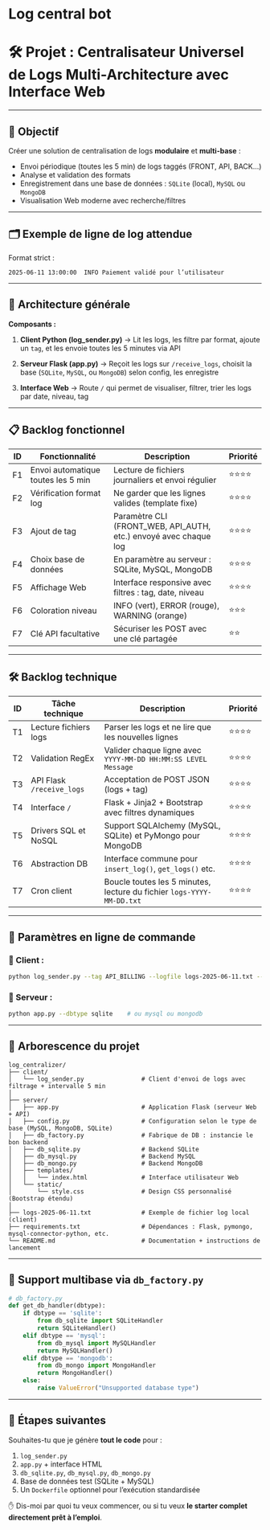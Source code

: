 # Log central bot


# 🛠️ **Projet : Centralisateur Universel de Logs Multi-Architecture avec Interface Web**

---

## 🎯 Objectif

Créer une solution de centralisation de logs **modulaire** et **multi-base** :

* Envoi périodique (toutes les 5 min) de logs taggés (FRONT, API, BACK...)
* Analyse et validation des formats
* Enregistrement dans une base de données : `SQLite` (local), `MySQL` ou `MongoDB`
* Visualisation Web moderne avec recherche/filtres

---

## 🗂️ Exemple de ligne de log attendue

Format strict :

```
2025-06-11 13:00:00  INFO Paiement validé pour l’utilisateur
```

---

## 🧠 Architecture générale

**Composants :**

1. **Client Python (log\_sender.py)**
   → Lit les logs, les filtre par format, ajoute un `tag`, et les envoie toutes les 5 minutes via API

2. **Serveur Flask (app.py)**
   → Reçoit les logs sur `/receive_logs`, choisit la base (`SQLite`, `MySQL`, ou `MongoDB`) selon config, les enregistre

3. **Interface Web**
   → Route `/` qui permet de visualiser, filtrer, trier les logs par date, niveau, tag

---

## 📋 Backlog fonctionnel

| ID | Fonctionnalité                     | Description                                                        | Priorité |
| -- | ---------------------------------- | ------------------------------------------------------------------ | -------- |
| F1 | Envoi automatique toutes les 5 min | Lecture de fichiers journaliers et envoi régulier                  | ⭐⭐⭐⭐     |
| F2 | Vérification format log            | Ne garder que les lignes valides (template fixe)                   | ⭐⭐⭐⭐     |
| F3 | Ajout de tag                       | Paramètre CLI (FRONT\_WEB, API\_AUTH, etc.) envoyé avec chaque log | ⭐⭐⭐⭐     |
| F4 | Choix base de données              | En paramètre au serveur : SQLite, MySQL, MongoDB                   | ⭐⭐⭐⭐     |
| F5 | Affichage Web                      | Interface responsive avec filtres : tag, date, niveau              | ⭐⭐⭐⭐     |
| F6 | Coloration niveau                  | INFO (vert), ERROR (rouge), WARNING (orange)                       | ⭐⭐⭐      |
| F7 | Clé API facultative                | Sécuriser les POST avec une clé partagée                           | ⭐⭐       |

---

## 🛠️ Backlog technique

| ID | Tâche technique           | Description                                                           | Priorité |
| -- | ------------------------- | --------------------------------------------------------------------- | -------- |
| T1 | Lecture fichiers logs     | Parser les logs et ne lire que les nouvelles lignes                   | ⭐⭐⭐⭐     |
| T2 | Validation RegEx          | Valider chaque ligne avec `YYYY-MM-DD HH:MM:SS LEVEL Message`         | ⭐⭐⭐⭐     |
| T3 | API Flask `/receive_logs` | Acceptation de POST JSON (logs + tag)                                 | ⭐⭐⭐⭐     |
| T4 | Interface `/`             | Flask + Jinja2 + Bootstrap avec filtres dynamiques                    | ⭐⭐⭐⭐     |
| T5 | Drivers SQL et NoSQL      | Support SQLAlchemy (MySQL, SQLite) et PyMongo pour MongoDB            | ⭐⭐⭐⭐     |
| T6 | Abstraction DB            | Interface commune pour `insert_log()`, `get_logs()` etc.              | ⭐⭐⭐⭐     |
| T7 | Cron client               | Boucle toutes les 5 minutes, lecture du fichier `logs-YYYY-MM-DD.txt` | ⭐⭐⭐⭐     |

---

## 🧾 Paramètres en ligne de commande

### 🎯 Client :

```bash
python log_sender.py --tag API_BILLING --logfile logs-2025-06-11.txt --server http://localhost:5000
```

### 🎯 Serveur :

```bash
python app.py --dbtype sqlite    # ou mysql ou mongodb
```

---

## 🧬 Arborescence du projet

```
log_centralizer/
├── client/
│   └── log_sender.py                # Client d'envoi de logs avec filtrage + intervalle 5 min
│
├── server/
│   ├── app.py                       # Application Flask (serveur Web + API)
│   ├── config.py                    # Configuration selon le type de base (MySQL, MongoDB, SQLite)
│   ├── db_factory.py                # Fabrique de DB : instancie le bon backend
│   ├── db_sqlite.py                 # Backend SQLite
│   ├── db_mysql.py                  # Backend MySQL
│   ├── db_mongo.py                  # Backend MongoDB
│   ├── templates/
│   │   └── index.html               # Interface utilisateur Web
│   └── static/
│       └── style.css                # Design CSS personnalisé (Bootstrap étendu)
│
├── logs-2025-06-11.txt              # Exemple de fichier log local (client)
├── requirements.txt                 # Dépendances : Flask, pymongo, mysql-connector-python, etc.
└── README.md                        # Documentation + instructions de lancement
```

---

## 🔁 Support multibase via `db_factory.py`

```python
# db_factory.py
def get_db_handler(dbtype):
    if dbtype == 'sqlite':
        from db_sqlite import SQLiteHandler
        return SQLiteHandler()
    elif dbtype == 'mysql':
        from db_mysql import MySQLHandler
        return MySQLHandler()
    elif dbtype == 'mongodb':
        from db_mongo import MongoHandler
        return MongoHandler()
    else:
        raise ValueError("Unsupported database type")
```

---

## 🚀 Étapes suivantes

Souhaites-tu que je génère **tout le code** pour :

1. `log_sender.py`
2. `app.py` + interface HTML
3. `db_sqlite.py`, `db_mysql.py`, `db_mongo.py`
4. Base de données test (SQLite + MySQL)
5. Un `Dockerfile` optionnel pour l’exécution standardisée

✋ Dis-moi par quoi tu veux commencer, ou si tu veux **le starter complet directement prêt à l’emploi**.
